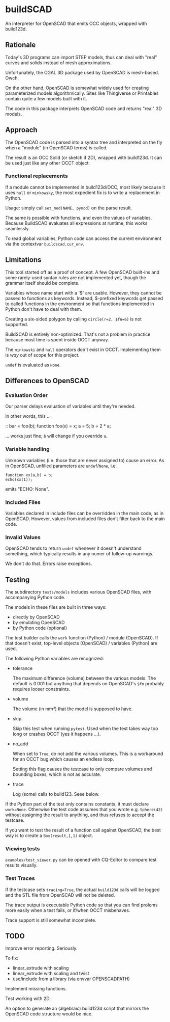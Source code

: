 # buildSCAD

An interpreter for OpenSCAD that emits OCC objects, wrapped with build123d.


## Rationale

Today's 3D programs can import STEP models, thus can deal with "real"
curves and solids instead of mesh approximations.

Unfortunately, the CGAL 3D package used by OpenSCAD is mesh-based. Owch.

On the other hand, OpenSCAD is somewhat widely used for creating
parameterized models algorithmically. Sites like Thingiverse or Printables
contain quite a few models built with it.

The code in this package interprets OpenSCAD code and returns "real" 3D models.


## Approach

The OpenSCAD code is parsed into a syntax tree and interpreted on the fly
when a "module" (in OpenSCAD terms) is called.

The result is an OCC Solid (or sketch if 2D), wrapped with build123d.
It can be used just like any other OCCT object.


### Functional replacements

If a module cannot be implemented in build123d/OCC, most likely because it
uses ``hull`` or ``minkowsky``, the most expedient fix is to write a
replacement in Python.

Usage: simply call `set_mod(NAME, pymod)` on the parse result.

The same is possible with functions, and even the values of variables.
Because BuildSCAD evaluates all expressions at runtime, this works
seamlessly.

To read global variables, Python code can access the current
environment via the contextvar ``buildscad.cur_env``.


## Limitations

This tool started off as a proof of concept. A few OpenSCAD built-ins and
some rarely-used syntax rules are not implemented yet, though the grammar
itself should be complete.

Variables whose name start with a '$' are usable. However, they cannot be
passed to functions as keywords. Instead, $-prefixed keywords get passed to
called functions in the environment so that functions implemented in Python
don't have to deal with them.

Creating a six-sided polygon by calling ``circle(r=2, $fn=6)`` is not
supported.

BuildSCAD is entirely non-optimized. That's not a problem in practice
because most time is spent inside OCCT anyway.

The ``minkowski`` and ``hull`` operators don't exist in OCCT.
Implementing them is *way* out of scope for this project.

``undef`` is evaluated as ``None``.


## Differences to OpenSCAD

### Evaluation Order

Our parser delays evaluation of variables until they're needed.

In other words, this …

::
	bar = foo(b);
	function foo(x) = x;
        a = 5;
        b = 2 \* a;

… works just fine; `b` will change if you override `a`.


### Variable handling

Unknown variables (i.e. those that are never assigned to) cause an error.
As in OpenSCAD, unfilled parameters are `undef`/`None`, i.e.

	function xx(a,b) = b;
	echo(xx(1));

emits "ECHO: None".


### Included Files

Variables declared in include files can be overridden in the main code, as in OpenSCAD.
However, values from included files don't filter back to the main code.

### Invalid Values

OpenSCAD tends to return `undef` whenever it doesn't understand something,
which typically results in any numer of follow-up warnings.

We don't do that. Errors raise exceptions.


## Testing

The subdirectory ``tests/models`` includes various OpenSCAD files, with
accompanying Python code.

The models in these files are built in three ways:

* directly by OpenSCAD
* by emulating OpenSCAD
* by Python code (optional)

The test builder calls the ``work`` function (Python) / module (OpenSCAD).
If that doesn't exist, top-level objects (OpenSCAD) / variables (Python) are used.

The following Python variables are recognized:

* tolerance

  The maximum difference (volume) between the various models. The default
  is 0.001 but anything that depends on OpenSCAD's ``$fn`` probably
  requires looser constraints.

* volume

  The volume (in mm³) that the model is supposed to have.

* skip

  Skip this test when running ``pytest``. Used when the test takes way too
  long or crashes OCCT (yes it happens …).

* no\_add

  When set to `True`, do not add the various volumes. This is a workaround
  for an OCCT bug which causes an endless loop.

  Setting this flag causes the testcase to only compare volumes and bounding
  boxes, which is not as accurate.

* trace

  Log (some) calls to build123. Seee below.


If the Python part of the test only contains constants, it must declare
`work=None`. Otherwise the test code assumes that you wrote e.g.
``Sphere(42)`` without assigning the result to anything, and thus refuses
to accept the testcase.

If you want to test the result of a function call against OpenSCAD, the
best way is to create a `Box(result,1,1)` object.


### Viewing tests

``examples/test_viewer.py`` can be opened with CQ-Editor to compare test
results visually.

### Test Traces

If the testcase sets ``tracing=True``, the actual `build123d` calls will be
logged and the STL file from OpenSCAD will not be deleted.

The trace output is executable Python code so that you can find prolems
more easily when a test fails, or if/when OCCT misbehaves.

Trace support is still somewhat incomplete.


## TODO

Improve error reporting. Seriously.

To fix:
* linear\_extrude with scaling
* linear\_extrude with scaling and twist
* use/include from a library (via envvar OPENSCADPATH)

Implement missing functions.

Test working with 2D.

An option to generate an (algebraic) build123d script that mirrors the
OpenSCAD code structure would be nice.

